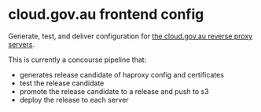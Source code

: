 # cloud.gov.au frontend config

Generate, test, and deliver configuration for [the cloud.gov.au reverse proxy servers](https://github.com/govau/frontend-boshrelease).

This is currently a concourse pipeline that:
- generates release candidate of haproxy config and certificates
- test the release candidate
- promote the release candidate to a release and push to s3
- deploy the release to each server
